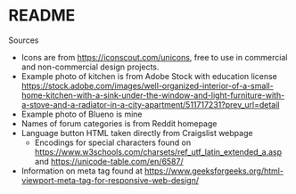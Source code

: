# README

Sources

- Icons are from https://iconscout.com/unicons, free to use in commercial and non-commercial design projects.
- Example photo of kitchen is from Adobe Stock with education license https://stock.adobe.com/images/well-organized-interior-of-a-small-home-kitchen-with-a-sink-under-the-window-and-light-furniture-with-a-stove-and-a-radiator-in-a-city-apartment/511717231?prev_url=detail
- Example photo of Blueno is mine
- Names of forum categories is from Reddit homepage
- Language button HTML taken directly from Craigslist webpage
  - Encodings for special characters found on https://www.w3schools.com/charsets/ref_utf_latin_extended_a.asp and https://unicode-table.com/en/6587/
- Information on meta tag found at https://www.geeksforgeeks.org/html-viewport-meta-tag-for-responsive-web-design/
